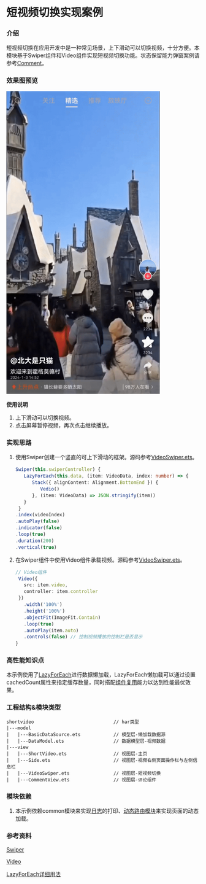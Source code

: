 # 短视频切换实现案例

### 介绍

短视频切换在应用开发中是一种常见场景，上下滑动可以切换视频，十分方便。本模块基于Swiper组件和Video组件实现短视频切换功能。状态保留能力弹窗案例请参考[Comment](../../common/utils/README.md)。

### 效果图预览

<img src="../../product/entry/src/main/resources/base/media/short_video.gif" width="400">

**使用说明**

1. 上下滑动可以切换视频。
2. 点击屏幕暂停视频，再次点击继续播放。

### 实现思路

1. 使用Swiper创建一个竖直的可上下滑动的框架。源码参考[VideoSwiper.ets](./src/main/ets/view/VideoSwiper.ets)。

   ```typescript
   Swiper(this.swiperController) { 
      LazyForEach(this.data, (item: VideoData, index: number) => {
         Stack({ alignContent: Alignment.BottomEnd }) {
            Vedio()
         }, (item: VideoData) => JSON.stringify(item))
      }
    }
   .index(videoIndex)
   .autoPlay(false)
   .indicator(false)
   .loop(true)
   .duration(200)
   .vertical(true)
   ```

2. 在Swiper组件中使用Video组件承载视频。源码参考[VideoSwiper.ets](./src/main/ets/view/VideoSwiper.ets)。

   ```typescript
   // Video组件
    Video({
      src: item.video,
      controller: item.controller
    })
      .width('100%')
      .height('100%')
      .objectFit(ImageFit.Contain)
      .loop(true)
      .autoPlay(item.auto)
      .controls(false) // 控制视频播放的控制栏是否显示
   }
   ```

### 高性能知识点

本示例使用了[LazyForEach](https://developer.harmonyos.com/cn/docs/documentation/doc-guides-V3/arkts-rendering-control-lazyforeach-0000001524417213-V3)进行数据懒加载，LazyForEach懒加载可以通过设置cachedCount属性来指定缓存数量，同时搭配[组件复用](https://developer.huawei.com/consumer/cn/doc/harmonyos-guides/best-practices-long-list-0000001728333749#section36781044162218)能力以达到性能最优效果。


### 工程结构&模块类型

   ```
   shortvideo                             // har类型
   |---model
   |   |---BasicDataSource.ets            // 模型层-懒加载数据源
   |   |---DataModel.ets                  // 数据模型层-视频数据
   |---view
   |   |---ShortVideo.ets                 // 视图层-主页
   |   |---Side.ets                       // 视图层-视频右侧页面操作栏与左侧信息栏
   |   |---VideoSwiper.ets                // 视图层-短视频切换
   |   |---CommentView.ets                // 视图层-评论组件
   ```

### 模块依赖

1. 本示例依赖common模块来实现[日志](../../common/utils/src/main/ets/log/Logger.ets)的打印、[动态路由模块](../../feature/routermodule/src/main/ets/router/DynamicsRouter.ets)来实现页面的动态加载。

### 参考资料
[Swiper](https://developer.huawei.com/consumer/cn/doc/harmonyos-references/ts-container-swiper-0000001774121298)

[Video](https://developer.huawei.com/consumer/cn/doc/harmonyos-references/ts-media-components-video-0000001821000921)

[LazyForEach详细用法](https://developer.huawei.com/consumer/cn/doc/harmonyos-guides/arkts-rendering-control-lazyforeach-0000001820879609)